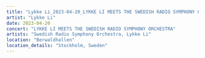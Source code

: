 ```yaml
---
title: "Lykke Li_2023-04-20_LYKKE LI MEETS THE SWEDISH RADIO SYMPHONY ORCHESTRA"
artist: "Lykke Li"
date: 2023-04-20
concert: "LYKKE LI MEETS THE SWEDISH RADIO SYMPHONY ORCHESTRA"
artists: "Swedish Radio Symphony Orchestra, Lykke Li"
location: "Berwaldhallen"
location_details: "Stockholm, Sweden"
---
```

